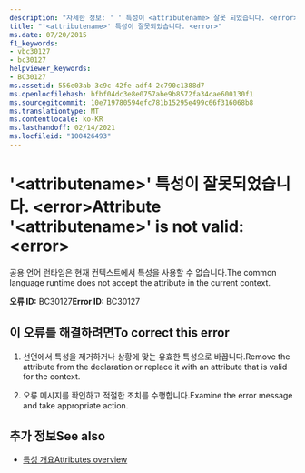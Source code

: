 ```yaml
---
description: "자세한 정보: ' ' 특성이 <attributename> 잘못 되었습니다. <error>"
title: "'<attributename>' 특성이 잘못되었습니다. <error>"
ms.date: 07/20/2015
f1_keywords:
- vbc30127
- bc30127
helpviewer_keywords:
- BC30127
ms.assetid: 556e03ab-3c9c-42fe-adf4-2c790c1388d7
ms.openlocfilehash: bfbf04dc3e8e0757abe9b8572fa34cae600130f1
ms.sourcegitcommit: 10e719780594efc781b15295e499c66f316068b8
ms.translationtype: MT
ms.contentlocale: ko-KR
ms.lasthandoff: 02/14/2021
ms.locfileid: "100426493"
---
```

# <a name="attribute-attributename-is-not-valid-error"></a><span data-ttu-id="b04cf-103">'\<attributename>' 특성이 잘못되었습니다. \<error></span><span class="sxs-lookup"><span data-stu-id="b04cf-103">Attribute '\<attributename>' is not valid: \<error></span></span>

<span data-ttu-id="b04cf-104">공용 언어 런타임은 현재 컨텍스트에서 특성을 사용할 수 없습니다.</span><span class="sxs-lookup"><span data-stu-id="b04cf-104">The common language runtime does not accept the attribute in the current context.</span></span>  
  
 <span data-ttu-id="b04cf-105">**오류 ID:** BC30127</span><span class="sxs-lookup"><span data-stu-id="b04cf-105">**Error ID:** BC30127</span></span>  
  
## <a name="to-correct-this-error"></a><span data-ttu-id="b04cf-106">이 오류를 해결하려면</span><span class="sxs-lookup"><span data-stu-id="b04cf-106">To correct this error</span></span>  
  
1. <span data-ttu-id="b04cf-107">선언에서 특성을 제거하거나 상황에 맞는 유효한 특성으로 바꿉니다.</span><span class="sxs-lookup"><span data-stu-id="b04cf-107">Remove the attribute from the declaration or replace it with an attribute that is valid for the context.</span></span>  
  
2. <span data-ttu-id="b04cf-108">오류 메시지를 확인하고 적절한 조치를 수행합니다.</span><span class="sxs-lookup"><span data-stu-id="b04cf-108">Examine the error message and take appropriate action.</span></span>  
  
## <a name="see-also"></a><span data-ttu-id="b04cf-109">추가 정보</span><span class="sxs-lookup"><span data-stu-id="b04cf-109">See also</span></span>

- [<span data-ttu-id="b04cf-110">특성 개요</span><span class="sxs-lookup"><span data-stu-id="b04cf-110">Attributes overview</span></span>](../programming-guide/concepts/attributes/index.md)
